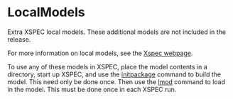 # LocalModels

Extra XSPEC local models.  These additional models are not included in the release.

For more information on local models, see the <a href="https://heasarc.gsfc.nasa.gov/docs/xanadu/xspec/newmodels.html">Xspec webpage</a>.

To use any of these models in XSPEC, place the model contents in a directory, start up XSPEC, and use the <a href="http://heasarc.gsfc.nasa.gov/docs/xanadu/xspec/manual/XSinitpackage.html">initpackage</a> command to build the model. This need only be done once.  Then use the <a href="http://heasarc.gsfc.nasa.gov/docs/xanadu/xspec/manual/XSlmod.html">lmod</a> command to load in the model. This must be done once in each XSPEC run.
